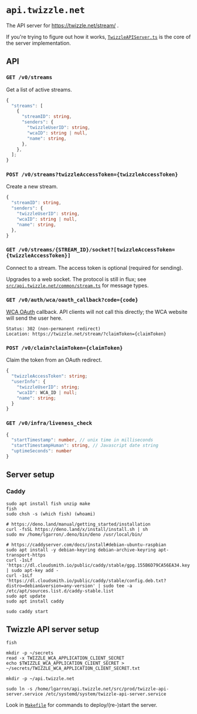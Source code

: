 # `api.twizzle.net`

The API server for <https://twizzle.net/stream/> .

If you're trying to figure out how it works,
[`TwizzleAPIServer.ts`](./src/api.twizzle.net/server/TwizzleAPIServer.ts) is the
core of the server implementation.

## API

### `GET /v0/streams`

Get a list of active streams.

```typescript
{
  "streams": [
    {
      "streamID": string,
      "senders": {
        "twizzleUserID": string,
        "wcaID": string | null,
        "name": string,
      },
    },
  ];
}
```

### `POST /v0/streams?twizzleAccessToken={twizzleAccessToken}`

Create a new stream.

```typescript
{
  "streamID": string,
  "senders": {
    "twizzleUserID": string,
    "wcaID": string | null,
    "name": string,
  },
}
```

### `GET /v0/streams/{STREAM_ID}/socket?[twizzleAccessToken={twizzleAccessToken}]`

Connect to a stream. The access token is optional (required for sending).

Upgrades to a web socket. The protocol is still in flux; see
[`src/api.twizzle.net/common/stream.ts`](src/api.twizzle.net/common/stream.ts)
for message types.

### `GET /v0/auth/wca/oauth_callback?code={code}`

[WCA
OAuth](https://github.com/thewca/worldcubeassociation.org/wiki/OAuth-documentation-notes)
callback. API clients will not call this directly; the
WCA website will send the user here.

```
Status: 302 (non-permanent redirect)
Location: https://twizzle.net/stream/?claimToken={claimToken}
```

### `POST /v0/claim?claimToken={claimToken}`

Claim the token from an OAuth redirect.

```typescript
{
  "twizzleAccessToken": string;
  "userInfo": {
    "twizzleUserID": string;
    "wcaID": WCA_ID | null;
    "name": string;
  }
}
```

### `GET /v0/infra/liveness_check`

```typescript
{
  "startTimestamp": number, // unix time in milliseconds
  "startTimestampHuman": string, // Javascript date string
  "uptimeSeconds": number
}
```

## Server setup

### Caddy

```shell
sudo apt install fish unzip make
fish
sudo chsh -s (which fish) (whoami)

# https://deno.land/manual/getting_started/installation
curl -fsSL https://deno.land/x/install/install.sh | sh
sudo mv /home/lgarron/.deno/bin/deno /usr/local/bin/

# https://caddyserver.com/docs/install#debian-ubuntu-raspbian
sudo apt install -y debian-keyring debian-archive-keyring apt-transport-https
curl -1sLf 'https://dl.cloudsmith.io/public/caddy/stable/gpg.155B6D79CA56EA34.key' | sudo apt-key add -
curl -1sLf 'https://dl.cloudsmith.io/public/caddy/stable/config.deb.txt?distro=debian&version=any-version' | sudo tee -a /etc/apt/sources.list.d/caddy-stable.list
sudo apt update
sudo apt install caddy

sudo caddy start
```

## Twizzle API server setup

```
fish

mkdir -p ~/secrets
read -x TWIZZLE_WCA_APPLICATION_CLIENT_SECRET
echo $TWIZZLE_WCA_APPLICATION_CLIENT_SECRET > ~/secrets/TWIZZLE_WCA_APPLICATION_CLIENT_SECRET.txt

mkdir -p ~/api.twizzle.net

sudo ln -s /home/lgarron/api.twizzle.net/src/prod/twizzle-api-server.service /etc/systemd/system/twizzle-api-server.service
```

Look in [`Makefile`](./Makefile) for commands to deploy/(re-)start the server.
